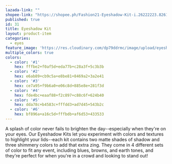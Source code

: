 ```yaml
---
lazada-link: ""
shopee-link: "https://shopee.ph/Fashion21-Eyeshadow-Kit-i.26222223.826165475"
published: true
id: 31
title: Eyeshadow Kit
layout: product-item
categories:
  - eyes
feature_image: 'https://res.cloudinary.com/dp79ddrmc/image/upload/eyeshadowKit_hceiif.jpg'
multiple_colors: true
colors:
  - color: '#1'
    hex: fffbe2+f0af5d+eda77b+c28a3f+5c3b3b
  - color: '#2'
    hex: e6ab89+cb9c5a+e8be81+8469a2+3a2e41
  - color: '#3'
    hex: ce7a95+f9b6a0+e06c8d+885e8e+281f3d
  - color: '#4'
    hex: fde4bc+eaaf88+f2c897+c88c6f+624b40
  - color: '#5'
    hex: dda78c+b4583c+fffdd3+ad7d45+543b2c
  - color: '#6'
    hex: bf896a+a16c5d+fffbdb+af6d53+433533
---
```

A splash of color never fails to brighten the day--especially when they're on your eyes. Our Eyeshadow Kits let you experiment with colors and textures to highlight your lids--each kit contains two matte shades of shadow and three shimmery colors to add that extra zing. They come in 4 different sets of color to fit any event, including blues, browns, and earth tones, and they're perfect for when you're in a crowd and looking to stand out!
